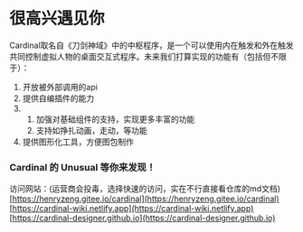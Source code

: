 # 很高兴遇见你

Cardinal取名自《刀剑神域》中的中枢程序，是一个可以使用内在触发和外在触发共同控制虚拟人物的桌面交互式程序。未来我们打算实现的功能有（包括但不限于）：

1. 开放被外部调用的api
2. 提供自编插件的能力
3. 1. 加强对基础组件的支持，实现更多丰富的功能
   2. 支持如挣扎动画，走动，等功能
4. 提供图形化工具，方便图包制作

### Cardinal 的 Unusual 等你来发现！

访问网站：(运营商会投毒，选择快速的访问，实在不行直接看仓库的md文档)  
[https://henryzeng.gitee.io/cardinal](https://henryzeng.gitee.io/cardinal)  
[https://cardinal-wiki.netlify.app](https://cardinal-wiki.netlify.app)  
[https://cardinal-designer.github.io](https://cardinal-designer.github.io)